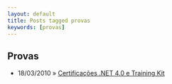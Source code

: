 ```yaml
---
layout: default
title: Posts tagged provas
keywords: [provas]
---
```

<h2 class="category">Provas</h2>
<ul class="posts">
<li>
<p>
<span class="date">18/03/2010</span> &raquo; 
<a href="/blog/certificacoes-net-4-0-e-training-kit">Certificações .NET 4.0 e Training Kit</a>
</p>
</li> 
</ul>
